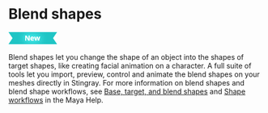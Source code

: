 # Blend shapes

[![NEW](../images/new.png "What else is new in v1.5?")](../release_notes/readme_1.5.html)

Blend shapes let you change the shape of an object into the shapes of target shapes, like creating facial animation on a character. A full suite of tools let you import, preview, control and animate the blend shapes on your meshes directly in Stingray.
For more information on blend shapes and blend shape workflows, see [Base, target, and blend shapes](http://help.autodesk.com/view/MAYAUL/2017/ENU/?guid=GUID-01EFEC6D-41EA-46AA-81B1-C171DA4316F4) and [Shape workflows](http://help.autodesk.com/view/MAYAUL/2017/ENU/?guid=GUID-7235BE66-24B2-4765-B1B7-E588AC0481E4) in the Maya Help.
